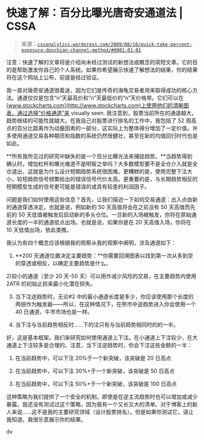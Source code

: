 <!--yml

类别：未分类

日期：2024-05-12 18:51:23

-->

# 快速了解：百分比曝光唐奇安通道法 | CSSA

> 来源：[`cssanalytics.wordpress.com/2009/08/10/quick-take-percent-exposure-donchian-channel-method/#0001-01-01`](https://cssanalytics.wordpress.com/2009/08/10/quick-take-percent-exposure-donchian-channel-method/#0001-01-01)

注意：快速了解的文章将是介绍尚未经过测试的新想法或概念的简短文章。它的目的是帮助激发你自己的个人系统。如果你希望展示快速了解想法的结果，你的结果将在这个网站上公布，前提是经过验证。

我一直对唐奇安通道很着迷，因为它们是传奇的海龟交易者用来取得成功的核心方法。通道仅仅是包含“n”天最高价和“n”天最低价的“n”天价格带。它们可以在[www.stockcharts.com](http://www.stockcharts.com)上使用他们的清晰图表，通过选择“价格通道”来 visually seen. 我注意到，股票当前所在的通道越大，趋势继续的可能性就越大。在我自己对股票进行排名的工作中，我包括了 52 周高点的百分比距离作为动量因素的一部分，这实际上为整体得分增加了一定价值。许多使用通道交易各种期货和指数的系统仍然很健壮，甚至在新的均值回归时代也是如此。

**所有我所见过的研究中缺失的是一个百分比曝光法来捕捉趋势。**当趋势得到确认时，增加杠杆和曝光难道不是明智之举吗？大多数模型要不是全仓介入就是全仓退出，这就是为什么设计短期趋势系统很困难。更糟糕的是，使用完整下注大小，较短趋势信号频繁给出的错误信号代价太高。更重要的是，与长期趋势相反的短期模型生成的信号更可能是错误的或具有较差的利润因子。

问题是我们如何使用这些信息？首先，让我们描述一下如何交易通道：出入点由新的通道穿透决定。也就是说，例如新的 50 天高值将会在之前没有 50 天高值而先前的 50 天低值被触发后启动新的多头仓位。一旦新的入场被触发，你将在原始通道长度的一半的通道低点出场。也就是说，如果你是在 20 天高值入场，你将在 10 天低值出场，依此类推。

我认为有四个概念应该根据我的观察从我的观察中阐明，涉及通道如下：

1) **200 天通道位置决定主要趋势：**你需要回溯图表以找到第一次从多到空的穿透或相反，以确定主要趋势是什么。

2)较小的通道（至少 20 天-50 天）可以用作减少风险的交易，在主要趋势内使用 2ATR 的初始止损来最小化潜在损失。

3) 当下注逆趋势时，无论#2 中的最小通道长度是多少，你应该使用那个长度的两倍作为触发器——所以，在这种情况下，在熊市中逆趋势进入你会使用一个 40 日通道，牛市市场也是一样。

4) 当下注与当前趋势相反时……下的注只有与当前趋势相同时的的一半。

好，这是基本框架。我们来研究如何使用通道上下注。在小通道上下注较少，在大通道上下注较多是合理的。注意，当下注逆趋势时，你会下注这些金额的一半：

1) 在当前趋势中，可以下注 20%于一个新突破，该突破是 20 日高点

2) 在当前趋势中，可以下注 30%+于一个新突破，该突破是 50 日高点

3) 在当前趋势中，可以下注 50%+于一个新突破，该突破是 100 日高点

这种策略为我们提供了一个安全的机制，即使是在逆主流趋势时也可以增加或减少暴露。我还没有测试过这个策略，因为我有一个又长又大的清单。对于博客上的新人来说……这不是我的主要研究领域（设计股票排名）。但是如果你测试它，请让我知道。我很乐意展示你的结果。

dv
